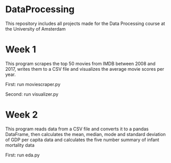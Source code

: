 # DataProcessing
This repository includes all projects made for the Data Processing course at the University of Amsterdam

# Week 1
This program scrapes the top 50 movies from IMDB between 2008 and 2017, writes
them to a CSV file and visualizes the average movie scores per year.

First: run moviescraper.py

Second: run visualizer.py


# Week 2
This program reads data from a CSV file and converts it to a pandas DataFrame,
then calculates the mean, median, mode and standard deviation of GDP per capita
data and calculates the five number summary of infant mortality data

First: run eda.py
